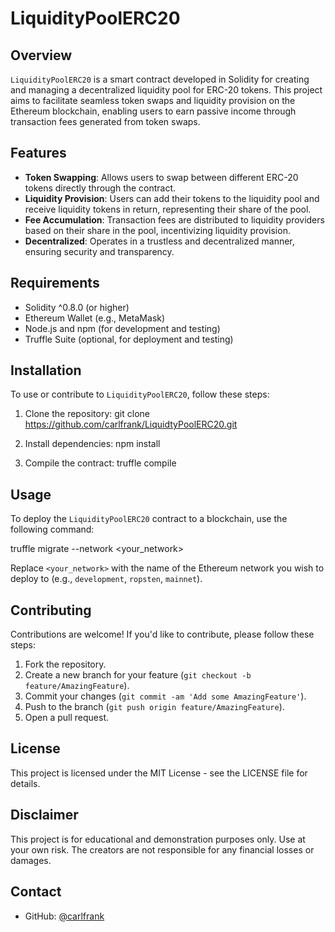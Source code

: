 # LiquidityPoolERC20

## Overview

`LiquidityPoolERC20` is a smart contract developed in Solidity for creating and managing a decentralized liquidity pool for ERC-20 tokens. This project aims to facilitate seamless token swaps and liquidity provision on the Ethereum blockchain, enabling users to earn passive income through transaction fees generated from token swaps.

## Features

- **Token Swapping**: Allows users to swap between different ERC-20 tokens directly through the contract.
- **Liquidity Provision**: Users can add their tokens to the liquidity pool and receive liquidity tokens in return, representing their share of the pool.
- **Fee Accumulation**: Transaction fees are distributed to liquidity providers based on their share in the pool, incentivizing liquidity provision.
- **Decentralized**: Operates in a trustless and decentralized manner, ensuring security and transparency.

## Requirements

- Solidity ^0.8.0 (or higher)
- Ethereum Wallet (e.g., MetaMask)
- Node.js and npm (for development and testing)
- Truffle Suite (optional, for deployment and testing)

## Installation

To use or contribute to `LiquidityPoolERC20`, follow these steps:

1. Clone the repository:
git clone https://github.com/carlfrank/LiquidtyPoolERC20.git

2. Install dependencies:
npm install

3. Compile the contract:
truffle compile


## Usage

To deploy the `LiquidityPoolERC20` contract to a blockchain, use the following command:

truffle migrate --network <your_network>


Replace `<your_network>` with the name of the Ethereum network you wish to deploy to (e.g., `development`, `ropsten`, `mainnet`).

## Contributing

Contributions are welcome! If you'd like to contribute, please follow these steps:

1. Fork the repository.
2. Create a new branch for your feature (`git checkout -b feature/AmazingFeature`).
3. Commit your changes (`git commit -am 'Add some AmazingFeature'`).
4. Push to the branch (`git push origin feature/AmazingFeature`).
5. Open a pull request.

## License

This project is licensed under the MIT License - see the LICENSE file for details.

## Disclaimer

This project is for educational and demonstration purposes only. Use at your own risk. The creators are not responsible for any financial losses or damages.

## Contact

- GitHub: [@carlfrank](https://github.com/carlfrank)

